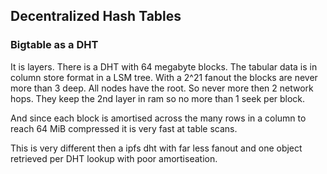 ## Decentralized Hash Tables

### Bigtable as a DHT

It is layers. There is a DHT with 64 megabyte blocks. The tabular data is in column store format in a LSM tree. 
With a 2^21 fanout the blocks are never more than 3 deep. All nodes have the root. So never more then 2 network hops. 
They keep the 2nd layer in ram so no more than 1 seek per block. 

And since each block is amortised across the many rows in a column to reach 64 MiB compressed it is very fast at table scans.

This is very different then a ipfs dht with far less fanout and one object retrieved per DHT lookup with poor amortiseation. 
